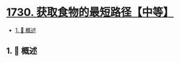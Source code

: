 # [1730. 获取食物的最短路径【中等】](https://github.com/Tdahuyou/TNotes.leetcode/tree/main/notes/1730.%20%E8%8E%B7%E5%8F%96%E9%A3%9F%E7%89%A9%E7%9A%84%E6%9C%80%E7%9F%AD%E8%B7%AF%E5%BE%84%E3%80%90%E4%B8%AD%E7%AD%89%E3%80%91)

<!-- region:toc -->

- [1. 📝 概述](#1--概述)

<!-- endregion:toc -->

## 1. 📝 概述
